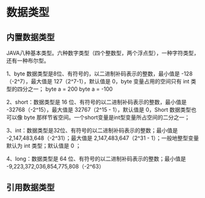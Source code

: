 # 数据类型

## 内置数据类型
JAVA八种基本类型。六种数字类型（四个整数型，两个浮点型），一种字符类型，还有一种布尔型。

1、byte 数据类型是8位、有符号的，以二进制补码表示的整数，最小值是 -128（-2^7），最大值是 127（2^7-1），默认值是 0，byte 变量占用的空间只有 int 类型的四分之一；
byte a = 200
byte a = -100

2、short：数据类型是 16 位、有符号的以二进制补码表示的整数，最小值是 -32768（-2^15），最大值是 32767（2^15 - 1），默认值是 0，Short 数据类型也可以像 byte 那样节省空间。一个short变量是int型变量所占空间的二分之一；

3、int：数据类型是32位、有符号的以二进制补码表示的整数；最小值是 -2,147,483,648（-2^31）；最大值是 2,147,483,647（2^31 - 1）；一般地整型变量默认为 int 类型；默认值是 0 ；

4、long：数据类型是 64 位、有符号的以二进制补码表示的整数；最小值是 -9,223,372,036,854,775,808（-2^63）

## 引用数据类型